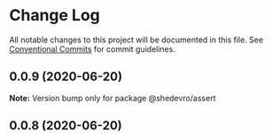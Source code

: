 # Change Log

All notable changes to this project will be documented in this file.
See [Conventional Commits](https://conventionalcommits.org) for commit guidelines.

## 0.0.9 (2020-06-20)

**Note:** Version bump only for package @shedevro/assert





## 0.0.8 (2020-06-20)
